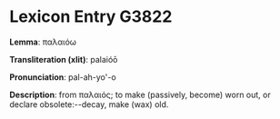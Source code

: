 # Lexicon Entry G3822

**Lemma**: παλαιόω

**Transliteration (xlit)**: palaióō

**Pronunciation**: pal-ah-yo'-o

**Description**:
from παλαιός; to make (passively, become) worn out, or declare obsolete:--decay, make (wax) old.
